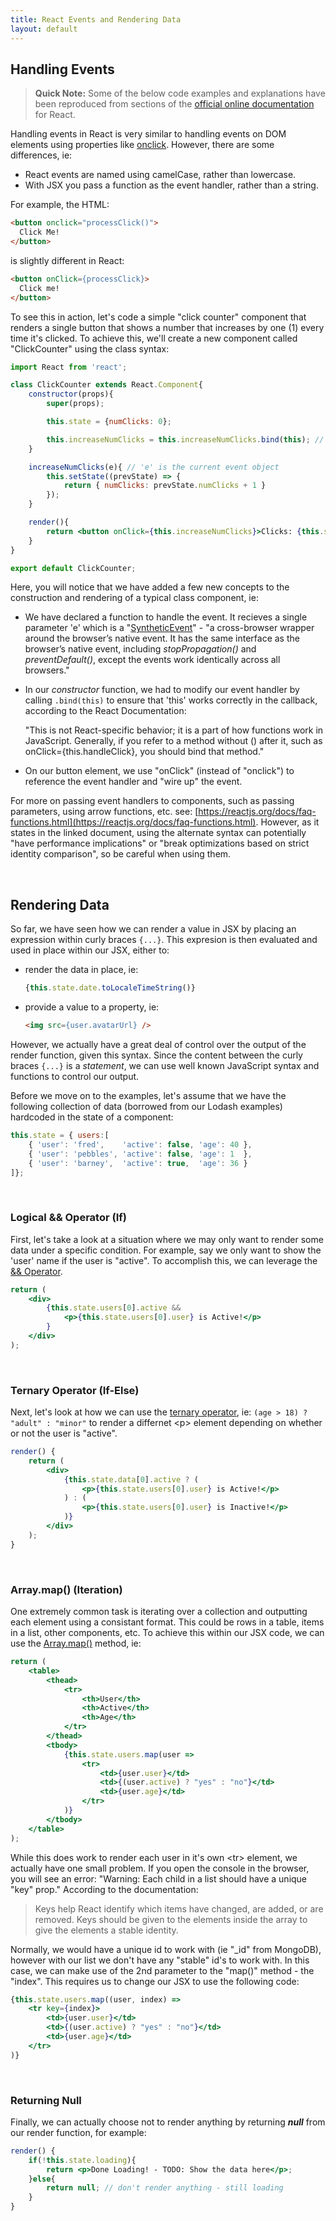 ```yaml
---
title: React Events and Rendering Data
layout: default
---
```


## Handling Events

> **Quick Note:** Some of the below code examples and explanations have been reproduced from sections of the [official online documentation](https://reactjs.org/docs/getting-started.html) for React. 

Handling events in React is very similar to handling events on DOM elements using properties like [onclick](https://developer.mozilla.org/en-US/docs/Web/API/GlobalEventHandlers/onclick).  However, there are some differences, ie:

* React events are named using camelCase, rather than lowercase.
* With JSX you pass a function as the event handler, rather than a string.

For example, the HTML:

```html
<button onclick="processClick()">
  Click Me!
</button>
``` 

is slightly different in React:

```html
<button onClick={processClick}>
  Click me!
</button>
```

To see this in action, let's code a simple "click counter" component that renders a single button that shows a number that increases by one (1) every time it's clicked.  To achieve this, we'll create a new component called "ClickCounter" using the class syntax:

```jsx
import React from 'react';

class ClickCounter extends React.Component{
    constructor(props){
        super(props);

        this.state = {numClicks: 0};

        this.increaseNumClicks = this.increaseNumClicks.bind(this); // 'this' must be bound to the event handler
    }

    increaseNumClicks(e){ // 'e' is the current event object
        this.setState((prevState) => {
            return { numClicks: prevState.numClicks + 1 }
        });
    }

    render(){
        return <button onClick={this.increaseNumClicks}>Clicks: {this.state.numClicks}</button>
    }
}

export default ClickCounter;
```

Here, you will notice that we have added a few new concepts to the construction and rendering of a typical class component, ie:

* We have declared a function to handle the event.  It recieves a single parameter 'e' which is a "[SyntheticEvent](https://reactjs.org/docs/events.html)" - "a cross-browser wrapper around the browser’s native event. It has the same interface as the browser’s native event, including *stopPropagation()* and *preventDefault()*, except the events work identically across all browsers."

* In our *constructor* function, we had to modify our event handler by calling `.bind(this)` to ensure that 'this' works correctly in the callback, according to the React Documentation:
  
  "This is not React-specific behavior; it is a part of how functions work in JavaScript. Generally, if you refer to a method without () after it, such as onClick={this.handleClick}, you should bind that method."

* On our button element, we use "onClick" (instead of "onclick") to reference the event handler and "wire up" the event.

For more on passing event handlers to components, such as passing parameters, using arrow functions, etc. see: [https://reactjs.org/docs/faq-functions.html](https://reactjs.org/docs/faq-functions.html).  However, as it states in the linked document, using the alternate syntax can potentially "have performance implications" or "break optimizations based on strict identity comparison", so be careful when using them. 

<br>

## Rendering Data

So far, we have seen how we can render a value in JSX by placing an expression within curly braces `{...}`.  This expresion is then evaluated and used in place within our JSX, either to:

* render the data in place, ie:

  ```jsx
  {this.state.date.toLocaleTimeString()}
  ```
* provide a value to a property, ie:

  ```html
  <img src={user.avatarUrl} />
  ```

However, we actually have a great deal of control over the output of the render function, given this syntax.  Since the content between the curly braces `{...}` is a *statement*, we can use well known JavaScript syntax and functions to control our output. 

Before we move on to the examples, let's assume that we have the following collection of data (borrowed from our Lodash examples) hardcoded in the state of a component:

```js
this.state = { users:[
    { 'user': 'fred',    'active': false, 'age': 40 },
    { 'user': 'pebbles', 'active': false, 'age': 1  },
    { 'user': 'barney',  'active': true,  'age': 36 }
]};
```

<br>

### Logical && Operator (If)

First, let's take a look at a situation where we may only want to render some data under a specific condition. For example, say we only want to show the 'user' name if the user is "active".  To accomplish this, we can leverage the [&& Operator](https://developer.mozilla.org/en-US/docs/Web/JavaScript/Reference/Operators/Logical_Operators).

```jsx
return (
    <div>
        {this.state.users[0].active &&
            <p>{this.state.users[0].user} is Active!</p>
        }
    </div>
);
```

<br>

### Ternary Operator (If-Else)

Next, let's look at how we can use the [ternary operator](https://developer.mozilla.org/en-US/docs/Web/JavaScript/Reference/Operators/Conditional_Operator), ie: `(age > 18) ? "adult" : "minor"` to render a differnet &lt;p&gt; element depending on whether or not the user is "active".

```jsx
render() {
    return (
        <div>
            {this.state.data[0].active ? (
                <p>{this.state.users[0].user} is Active!</p>
            ) : (
                <p>{this.state.users[0].user} is Inactive!</p>
            )}
        </div>
    );
}
```

<br>

### Array.map() (Iteration)

One extremely common task is iterating over a collection and outputting each element using a consistant format.  This could be rows in a table, items in a list, other components, etc.  To achieve this within our JSX code, we can use the [Array.map()](https://developer.mozilla.org/en-US/docs/Web/JavaScript/Reference/Global_Objects/Array/map) method, ie:

```jsx
return (
    <table>
        <thead>
            <tr>
                <th>User</th>
                <th>Active</th>
                <th>Age</th>
            </tr>
        </thead>
        <tbody>
            {this.state.users.map(user => 
                <tr>
                    <td>{user.user}</td>
                    <td>{(user.active) ? "yes" : "no"}</td>
                    <td>{user.age}</td>
                </tr>
            )}
        </tbody>
    </table>
);
```

While this does work to render each user in it's own &lt;tr&gt; element, we actually have one small problem.  If you open the console in the browser, you will see an error: "Warning: Each child in a list should have a unique "key" prop."  According to the documentation:

>Keys help React identify which items have changed, are added, or are removed. Keys should be given to the elements inside the array to give the elements a stable identity.

Normally, we would have a unique id to work with (ie "_id" from MongoDB), however with our list we don't have any "stable" id's to work with.  In this case, we can make use of the 2nd parameter to the "map()" method - the "index".  This requires us to change our JSX to use the following code:

```jsx
{this.state.users.map((user, index) => 
    <tr key={index}>
        <td>{user.user}</td>
        <td>{(user.active) ? "yes" : "no"}</td>
        <td>{user.age}</td>
    </tr>
)}
```

<br>

### Returning Null

Finally, we can actually choose not to render anything by returning ***null*** from our render function, for example:

```jsx
render() {
    if(!this.state.loading){
        return <p>Done Loading! - TODO: Show the data here</p>;
    }else{
        return null; // don't render anything - still loading
    }
}
```

